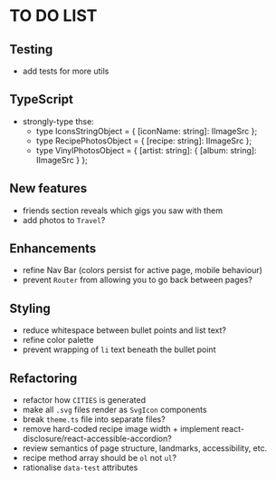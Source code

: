 # TO DO LIST

## Testing

- add tests for more utils

## TypeScript

- strongly-type thse:
  - type IconsStringObject = { [iconName: string]: IImageSrc };
  - type RecipePhotosObject = { [recipe: string]: IImageSrc };
  - type VinylPhotosObject = { [artist: string]: { [album: string]: IImageSrc } };

## New features

- friends section reveals which gigs you saw with them
- add photos to `Travel`?

## Enhancements

- refine Nav Bar (colors persist for active page, mobile behaviour)
- prevent `Router` from allowing you to go back between pages?

## Styling

- reduce whitespace between bullet points and list text?
- refine color palette
- prevent wrapping of `li` text beneath the bullet point

## Refactoring

- refactor how `CITIES` is generated
- make all `.svg` files render as `SvgIcon` components
- break `theme.ts` file into separate files?
- remove hard-coded recipe image width + implement react-disclosure/react-accessible-accordion?
- review semantics of page structure, landmarks, accessibility, etc.
- recipe method array should be `ol` not `ul`?
- rationalise `data-test` attributes
